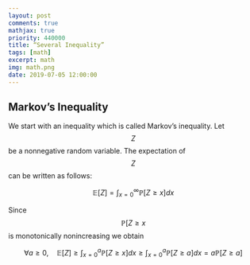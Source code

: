 ```yaml
---
layout: post
comments: true
mathjax: true
priority: 440000
title: “Several Inequality”
tags: [math]
excerpt: math
img: math.png
date: 2019-07-05 12:00:00
---
```


## Markov’s Inequality
We start with an inequality which is called Markov’s inequality. Let $$Z$$ be a nonnegative random variable. The expectation of $$Z$$ can be written as follows:

$$
\mathbb{E}[Z]=\int_{x=0}^{\infty} \mathbb{P}[Z \geq x] d x
$$

Since $$\mathbb{P}[Z \geq x$$ is monotonically nonincreasing we obtain

$$
\forall a \geq 0, \quad \mathbb{E}[Z] \geq \int_{x=0}^{a} \mathbb{P}[Z \geq x] d x \geq \int_{x=0}^{a} \mathbb{P}[Z \geq a] d x=a \mathbb{P}[Z \geq a]
$$



